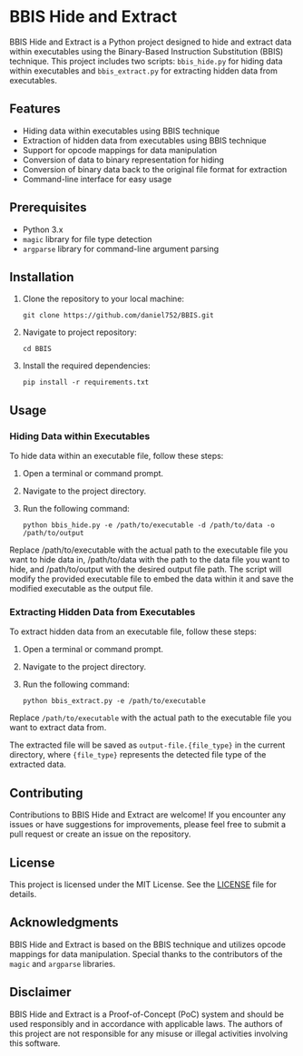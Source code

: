 # BBIS Hide and Extract

BBIS Hide and Extract is a Python project designed to hide and extract data within executables using the Binary-Based Instruction Substitution (BBIS) technique. This project includes two scripts: `bbis_hide.py` for hiding data within executables and `bbis_extract.py` for extracting hidden data from executables.

## Features

- Hiding data within executables using BBIS technique
- Extraction of hidden data from executables using BBIS technique
- Support for opcode mappings for data manipulation
- Conversion of data to binary representation for hiding
- Conversion of binary data back to the original file format for extraction
- Command-line interface for easy usage

## Prerequisites

- Python 3.x
- `magic` library for file type detection
- `argparse` library for command-line argument parsing

## Installation

1. Clone the repository to your local machine:

   ```shell
   git clone https://github.com/daniel752/BBIS.git

2. Navigate to project repository:
   
   ```shell
   cd BBIS

3. Install the required dependencies:
   
   ```shell
   pip install -r requirements.txt

## Usage
### Hiding Data within Executables
To hide data within an executable file, follow these steps:
1. Open a terminal or command prompt.
2. Navigate to the project directory.
3. Run the following command:
   
   ```shell
   python bbis_hide.py -e /path/to/executable -d /path/to/data -o /path/to/output

Replace /path/to/executable with the actual path to the executable file you want to hide data in, /path/to/data with the path to the data file you want to hide, and /path/to/output with the desired output file path.
The script will modify the provided executable file to embed the data within it and save the modified executable as the output file.

### Extracting Hidden Data from Executables
To extract hidden data from an executable file, follow these steps:

1. Open a terminal or command prompt.
2. Navigate to the project directory.
3. Run the following command:
   
   ```shell
   python bbis_extract.py -e /path/to/executable
   
Replace `/path/to/executable` with the actual path to the executable file you want to extract data from.

The extracted file will be saved as `output-file.{file_type}` in the current directory, where `{file_type}` represents the detected file type of the extracted data.

## Contributing
Contributions to BBIS Hide and Extract are welcome! If you encounter any issues or have suggestions for improvements, please feel free to submit a pull request or create an issue on the repository.

## License
This project is licensed under the MIT License. See the [LICENSE](LICENSE) file for details.

## Acknowledgments
BBIS Hide and Extract is based on the BBIS technique and utilizes opcode mappings for data manipulation. Special thanks to the contributors of the `magic` and `argparse` libraries.

## Disclaimer
BBIS Hide and Extract is a Proof-of-Concept (PoC) system and should be used responsibly and in accordance with applicable laws. The authors of this project are not responsible for any misuse or illegal activities involving this software.
